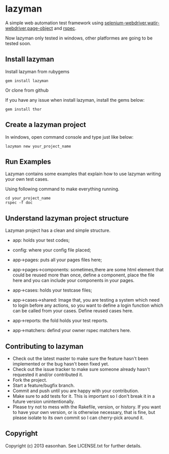 lazyman
=====================

A simple web automation test framework using [selenium-webdriver](http://docs.seleniumhq.org/projects/webdriver/),[watir-webdriver](https://github.com/watir/watir-webdriver),[page-object](https://github.com/cheezy/page-object) and [rspec](https://github.com/rspec/rspec). 

Now lazyman only tested in windows, other platformes are going to be tested soon.

Install lazyman
---------------
Install lazyman from rubygems

	gem install lazyman

Or clone from github

If you have any issue when install lazyman, install the gems below:
	
	gem install thor


Create a lazyman project 
------------------------
In windows, open command console and type just like below:

	lazyman new your_project_name	
		
Run Examples
------------

Lazyman contains some examples that explain how to use lazyman writing your own test cases.

Using following command to make everything running.

	cd your_project_name
	rspec -f doc

Understand lazyman project structure
------------------------------------

Lazyman project has a clean and simple structure. 

* app: holds your test codes;
* config: where your config file placed;

* app->pages: puts all your pages files here;
* app->pages->components: sometimes,there are some html element that could be reused more than once, define a component, place the file here and you can include your components in your pages.

* app->cases: holds your testcase files;
* app->cases->shared: Image that, you are testing a system which need to login before any actions, so you want to define a login function which can be called from your cases. Define reused cases here.

* app->reports: the fold holds your test reports.

* app->matchers: defind your owner rspec matchers here.


Contributing to lazyman
-----------------------
 
* Check out the latest master to make sure the feature hasn't been implemented or the bug hasn't been fixed yet.
* Check out the issue tracker to make sure someone already hasn't requested it and/or contributed it.
* Fork the project.
* Start a feature/bugfix branch.
* Commit and push until you are happy with your contribution.
* Make sure to add tests for it. This is important so I don't break it in a future version unintentionally.
* Please try not to mess with the Rakefile, version, or history. If you want to have your own version, or is otherwise necessary, that is fine, but please isolate to its own commit so I can cherry-pick around it.

Copyright
---------

Copyright (c) 2013 easonhan. See LICENSE.txt for
further details.

